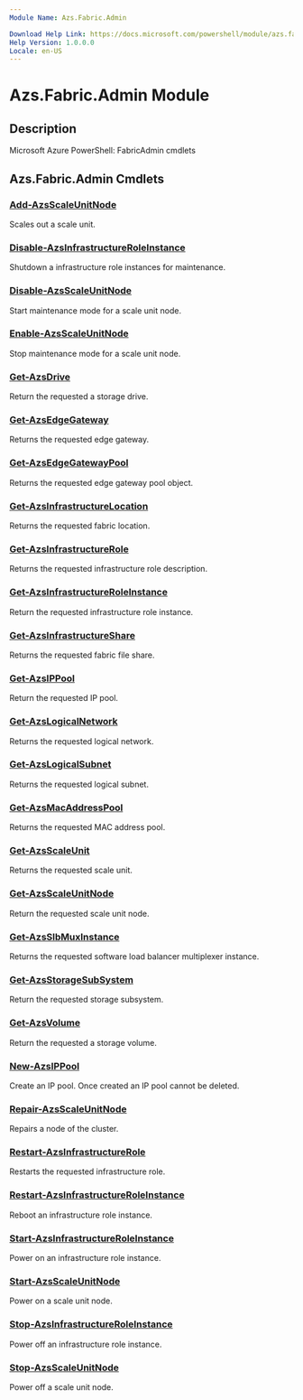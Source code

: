 ```yaml
---
Module Name: Azs.Fabric.Admin

Download Help Link: https://docs.microsoft.com/powershell/module/azs.fabric.admin
Help Version: 1.0.0.0
Locale: en-US
---
```


# Azs.Fabric.Admin Module
## Description
Microsoft Azure PowerShell: FabricAdmin cmdlets

## Azs.Fabric.Admin Cmdlets
### [Add-AzsScaleUnitNode](Add-AzsScaleUnitNode.md)
Scales out a scale unit.

### [Disable-AzsInfrastructureRoleInstance](Disable-AzsInfrastructureRoleInstance.md)
Shutdown a infrastructure role instances for maintenance.

### [Disable-AzsScaleUnitNode](Disable-AzsScaleUnitNode.md)
Start maintenance mode for a scale unit node.

### [Enable-AzsScaleUnitNode](Enable-AzsScaleUnitNode.md)
Stop maintenance mode for a scale unit node.

### [Get-AzsDrive](Get-AzsDrive.md)
Return the requested a storage drive.

### [Get-AzsEdgeGateway](Get-AzsEdgeGateway.md)
Returns the requested edge gateway.

### [Get-AzsEdgeGatewayPool](Get-AzsEdgeGatewayPool.md)
Returns the requested edge gateway pool object.

### [Get-AzsInfrastructureLocation](Get-AzsInfrastructureLocation.md)
Returns the requested fabric location.

### [Get-AzsInfrastructureRole](Get-AzsInfrastructureRole.md)
Returns the requested infrastructure role description.

### [Get-AzsInfrastructureRoleInstance](Get-AzsInfrastructureRoleInstance.md)
Return the requested infrastructure role instance.

### [Get-AzsInfrastructureShare](Get-AzsInfrastructureShare.md)
Returns the requested fabric file share.

### [Get-AzsIPPool](Get-AzsIPPool.md)
Return the requested IP pool.

### [Get-AzsLogicalNetwork](Get-AzsLogicalNetwork.md)
Returns the requested logical network.

### [Get-AzsLogicalSubnet](Get-AzsLogicalSubnet.md)
Returns the requested logical subnet.

### [Get-AzsMacAddressPool](Get-AzsMacAddressPool.md)
Returns the requested MAC address pool.

### [Get-AzsScaleUnit](Get-AzsScaleUnit.md)
Returns the requested scale unit.

### [Get-AzsScaleUnitNode](Get-AzsScaleUnitNode.md)
Return the requested scale unit node.

### [Get-AzsSlbMuxInstance](Get-AzsSlbMuxInstance.md)
Returns the requested software load balancer multiplexer instance.

### [Get-AzsStorageSubSystem](Get-AzsStorageSubSystem.md)
Return the requested storage subsystem.

### [Get-AzsVolume](Get-AzsVolume.md)
Return the requested a storage volume.

### [New-AzsIPPool](New-AzsIPPool.md)
Create an IP pool.
Once created an IP pool cannot be deleted.

### [Repair-AzsScaleUnitNode](Repair-AzsScaleUnitNode.md)
Repairs a node of the cluster.

### [Restart-AzsInfrastructureRole](Restart-AzsInfrastructureRole.md)
Restarts the requested infrastructure role.

### [Restart-AzsInfrastructureRoleInstance](Restart-AzsInfrastructureRoleInstance.md)
Reboot an infrastructure role instance.

### [Start-AzsInfrastructureRoleInstance](Start-AzsInfrastructureRoleInstance.md)
Power on an infrastructure role instance.

### [Start-AzsScaleUnitNode](Start-AzsScaleUnitNode.md)
Power on a scale unit node.

### [Stop-AzsInfrastructureRoleInstance](Stop-AzsInfrastructureRoleInstance.md)
Power off an infrastructure role instance.

### [Stop-AzsScaleUnitNode](Stop-AzsScaleUnitNode.md)
Power off a scale unit node.

